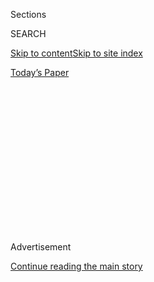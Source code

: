 <div id="app">

<div>

<div>

<div>

<div class="NYTAppHideMasthead css-1q2w90k e1suatyy0">

<div class="section css-ui9rw0 e1suatyy2">

<div class="css-eph4ug er09x8g0">

<div class="css-6n7j50">

</div>

<span class="css-1dv1kvn">Sections</span>

<div class="css-10488qs">

<span class="css-1dv1kvn">SEARCH</span>

</div>

[Skip to content](#site-content)[Skip to site index](#site-index)

</div>

<div class="css-10698na e1huz5gh0">

</div>

</div>

<div id="masthead-bar-one" class="section hasLinks css-15hmgas e1csuq9d3">

<div class="css-uqyvli e1csuq9d0">

</div>

<div class="css-1uqjmks e1csuq9d1">

</div>

<div class="css-9e9ivx">

[](https://myaccount.nytimes.com/auth/login?response_type=cookie&client_id=vi)

</div>

<div class="css-1bvtpon e1csuq9d2">

[Today’s Paper](https://www.nytimes.com/section/todayspaper)

</div>

</div>

</div>

</div>

<div data-aria-hidden="false">

<div id="site-content" role="main">

<div>

<div class="css-1aor85t" style="opacity:0.000000001;z-index:-1;visibility:hidden">

<div class="css-1hqnpie">

<div class="css-epjblv">

<span class="css-17xtcya">[Opinion](/section/opinion)</span><span class="css-x15j1o">|</span><span class="css-fwqvlz">Who
Can Make Trump Miserable This Fall?</span>

</div>

<div class="css-k008qs">

<div class="css-1iwv8en">

<span class="css-18z7m18"></span>

<div>

</div>

</div>

<span class="css-1n6z4y">https://nyti.ms/3h2zu4X</span>

<div class="css-1705lsu">

<div class="css-4xjgmj">

<div class="css-4skfbu" role="toolbar" data-aria-label="Social Media Share buttons, Save button, and Comments Panel with current comment count" data-testid="share-tools">

  - 
  - 
  - 
  - 
    
    <div class="css-6n7j50">
    
    </div>

  - 
  - 

</div>

</div>

</div>

</div>

</div>

</div>

<div id="NYT_TOP_BANNER_REGION" class="css-13pd83m">

</div>

<div id="top-wrapper" class="css-1sy8kpn">

<div id="top-slug" class="css-l9onyx">

Advertisement

</div>

[Continue reading the main story](#after-top)

<div class="ad top-wrapper" style="text-align:center;height:100%;display:block;min-height:250px">

<div id="top" class="place-ad" data-position="top" data-size-key="top">

</div>

</div>

<div id="after-top">

</div>

</div>

<div>

<div class="css-v5btjw etb61u70">

<div class="css-v05ibm etb61u71">

[Opinion](/section/opinion)

</div>

</div>

<div id="sponsor-wrapper" class="css-1hyfx7x">

<div id="sponsor-slug" class="css-19vbshk">

Supported by

</div>

[Continue reading the main story](#after-sponsor)

<div id="sponsor" class="ad sponsor-wrapper" style="text-align:center;height:100%;display:block">

</div>

<div id="after-sponsor">

</div>

</div>

<div class="css-186x18t">

</div>

<div class="css-1vkm6nb ehdk2mb0">

# Who Can Make Trump Miserable This Fall?

</div>

Goodbye, Jeff Sessions, hello … Heir Archy.

<div class="css-18e8msd">

<div class="css-vp77d3 epjyd6m0">

<div class="css-1p10dcb ey68jwv0" data-aria-hidden="true">

[![Gail
Collins](https://static01.nyt.com/images/2018/04/03/opinion/gail-collins/gail-collins-thumbLarge.png
"Gail Collins")](https://www.nytimes.com/by/gail-collins)

</div>

<div class="css-1baulvz">

By [<span class="css-1baulvz last-byline" itemprop="name">Gail
Collins</span>](https://www.nytimes.com/by/gail-collins)

<div class="css-8atqhb">

Opinion Columnist

</div>

</div>

</div>

  - July 15, 2020

  - 
    
    <div class="css-4xjgmj">
    
    <div class="css-d8bdto" role="toolbar" data-aria-label="Social Media Share buttons, Save button, and Comments Panel with current comment count" data-testid="share-tools">
    
      - 
      - 
      - 
      - 
        
        <div class="css-6n7j50">
        
        </div>
    
      - 
      - 
    
    </div>
    
    </div>

</div>

<div class="css-79elbk" data-testid="photoviewer-wrapper">

<div class="css-z3e15g" data-testid="photoviewer-wrapper-hidden">

</div>

<div class="css-1a48zt4 ehw59r15" data-testid="photoviewer-children">

![<span class="css-16f3y1r e13ogyst0" data-aria-hidden="true">President
Trump in June with Tommy Tuberville, whom he endorsed in a Senate race
where Jeff Sessions was
running.</span><span class="css-cnj6d5 e1z0qqy90" itemprop="copyrightHolder"><span class="css-1ly73wi e1tej78p0">Credit...</span><span><span>Anna
Moneymaker for The New York
Times</span></span></span>](https://static01.nyt.com/images/2020/07/17/opinion/17collins1/merlin_174189189_51f468f4-2318-4cd6-8a2f-2ec36c6adbd8-articleLarge.jpg?quality=75&auto=webp&disable=upscale)

</div>

</div>

</div>

<div class="section meteredContent css-1r7ky0e" name="articleBody" itemprop="articleBody">

<div class="css-1fanzo5 StoryBodyCompanionColumn">

<div class="css-53u6y8">

I hope by now you’ve managed to come to grips with the fact that we’re
no longer going to have Jeff Sessions in our lives.

“It’s been a real adventure for me,” Sessions said in his concession
speech this week, after he lost the Republican Senate nomination to a
former football coach whose biggest campaign moment probably came when
his [bus caught on
fire](https://www.al.com/news/2020/07/tommy-tuberville-campaign-bus-catches-fire-on-alabama-interstate.html).

Not clear which adventure Sessions was referring to — scampering out of
the Senate to become [Donald
Trump’s](https://www.nytimes.com/2019/07/29/nyregion/trump-sharpton-ny-history.html)
attorney general and wage his long-dreamed-of war against immigrants?
Accepting the advice of Justice Department lawyers and [recusing
himself](https://www.nytimes.com/2018/01/04/us/politics/trump-sessions-russia-mcgahn.html)
from the Russia investigation? Being attacked by a furious Trump who had
purposely put Sessions in the job to get protection from the forces of …
justice?

</div>

</div>

<div class="css-1fanzo5 StoryBodyCompanionColumn">

<div class="css-53u6y8">

Truly, he’s been badly treated by the man who he helped propel into the
presidency. Hehehehe.

It’s a little weird contemplating Sessions now. Trump’s treatment of him
was outrageous, but if anybody’s going to suffer a political stab in the
back, you have to be glad it’s the guy whose policies as attorney
general ranged from keeping more people in prison longer to “good people
don’t smoke marijuana.”

</div>

</div>

<div class="css-79elbk" data-testid="photoviewer-wrapper">

<div class="css-z3e15g" data-testid="photoviewer-wrapper-hidden">

</div>

<div class="css-1a48zt4 ehw59r15" data-testid="photoviewer-children">

![<span class="css-16f3y1r e13ogyst0" data-aria-hidden="true">Mr.
Sessions giving his concession speech on
Tuesday.</span><span class="css-cnj6d5 e1z0qqy90" itemprop="copyrightHolder"><span class="css-1ly73wi e1tej78p0">Credit...</span><span>September
Dawn Bottoms/The New York
Times</span></span>](https://static01.nyt.com/images/2020/07/15/opinion/15collins2/merlin_174574449_2419087a-5088-49ca-ac74-f5cb64920c43-articleLarge.jpg?quality=75&auto=webp&disable=upscale)

</div>

</div>

<div class="css-1fanzo5 StoryBodyCompanionColumn">

<div class="css-53u6y8">

Tommy Tuberville, the football coach who beat Sessions, [doesn’t seem to
have any
ideas](https://www.newsbreak.com/alabama/birmingham/news/0PZMVnBr/tommy-tuberville-goes-low-profile-to-run-out-clock-in-runoff-with-jeff-sessions)
beyond [flexing his
muscles](https://www.youtube.com/watch?v=NmgO9qwgPEc) and promising to
do whatever President Trump likes. Alabamians have no idea what he would
do if Joe Biden was president, since Tuberville will never acknowledge
such a possibility.

The nominee will go on to fight against Senator Doug Jones, the Democrat
who you’ll recall won his seat in a race against a judge with a history
of making improper advances to teenage girls. Tuberville will presumably
be more of a challenge.

I guess we’ll have to chalk the Alabama primary up as a win for Trump,
who assured voters that Sessions was “not mentally qualified.” (This was
before the president gave that [wild, rambling press
conference](https://www.nytimes.com/2020/07/14/us/politics/trump-news-conference.html)
in which he claimed Biden was opposed to windows.)

We’re deep into the Senate election season now, with primaries right and
left, setting the stage for the Democrats’ attempt to take control of
the majority in 2021. Everything is on the line — taxes, economic
recovery, Supreme Court justices.

</div>

</div>

<div class="css-1fanzo5 StoryBodyCompanionColumn">

<div class="css-53u6y8">

Let’s look at a few of the battles brewing. You’ll be able to discuss
them with your friends over virtual cocktails. And if you want to send a
donation or two to candidates who strike your fancy, go for it.

In Maine, Republican Senator Susan Collins is fighting for survival. You
may remember Collins as the self-styled brave independent moderate, who
spends most of her working days caving in.

Her opponent [will be Sara
Gideon](https://www.nytimes.com/2020/07/14/us/politics/sara-gideon-maine.html),
the speaker of the state House. Gideon won the Democratic primary
Tuesday over two lesser-known women who seemed to spend much of their
time attacking her for not agreeing to enough debates.

</div>

</div>

<div class="css-79elbk" data-testid="photoviewer-wrapper">

<div class="css-z3e15g" data-testid="photoviewer-wrapper-hidden">

</div>

<div class="css-1a48zt4 ehw59r15" data-testid="photoviewer-children">

<div class="css-1xdhyk6 erfvjey0">

<span class="css-1ly73wi e1tej78p0">Image</span>

<div class="css-zjzyr8">

<div data-testid="lazyimage-container" style="height:257.77777777777777px">

</div>

</div>

</div>

<span class="css-16f3y1r e13ogyst0" data-aria-hidden="true">Sara Gideon
speaking to the press near a polling station in Portland, Maine, on
Tuesday.</span><span class="css-cnj6d5 e1z0qqy90" itemprop="copyrightHolder"><span class="css-1ly73wi e1tej78p0">Credit...</span><span>Elise
Amendola/Associated Press</span></span>

</div>

</div>

<div class="css-1fanzo5 StoryBodyCompanionColumn">

<div class="css-53u6y8">

That’s an important rule for political campaigns: When all else fails,
demand more debates. John McCain insisted that he and Barack Obama have
10. Trump is [already
complaining](https://www.politico.com/news/2020/06/18/trump-joe-biden-debates-328356)
about Biden’s refusal to go beyond the three scheduled.

Gideon showed up for two, which seemed OK given the fact that she was
about a mile ahead in the polls. But it’s perfectly fair to have your
doubts about a candidate who won’t debate at all. Coach Tuberville, for
instance, said he backed out of any new encounters with Sessions because
of:

A) The coronavirus.

B) Donald Trump already having praised his mental capacity.

C) Lack of attractive cheerleaders.

Yeah, he [blamed the
coronavirus](https://whnt.com/news/tommy-tuberville-says-he-wont-debate-jeff-sessions/).
Hardly exists at all for the Trump camp, unless somebody is asking you
to do something you don’t want to do.

</div>

</div>

<div class="css-1fanzo5 StoryBodyCompanionColumn">

<div class="css-53u6y8">

Moving west there’s Arizona, which looks like it’s going to be huge.
This is the one that could tip the balance for the Senate Democrats. The
Republican incumbent is Martha McSally, who lost a Senate race in 2018,
but then was appointed to the state’s second seat after John McCain died
and his successor quit. You could argue that she’s been through a lot.
Everything, really, except being elected to her job.

We’re pretty sure McSally’s Democratic opponent is going to be former
astronaut Mark Kelly, even though Kelly first has to weather a primary
against someone named Bo Garcia. All we know about Bo is that his
nickname is “Heir Archy” and he’s running as a write-in candidate.
Really, that’s all. No campaign website, no nothing. But if you write in
his name on your ballot, they’ll count the vote.

Do not be dispirited because some of the people running for high office
in America appear to be phantom candidates from nowhere. Think of it
this way: It’s sort of inspiring how wide open the system sometimes is,
as long as you don’t expect to actually get elected to anything.

One of my favorite meaningless races was for an Idaho Senate seat in
2010. Nobody had any doubt that Mike Crapo, the Republican incumbent,
was going to win. Eventually Democrat William Bryk volunteered to oppose
him, just so Crapo would have some competition. This came after he
noticed that you did not actually have to live in Idaho in order to run
there. Bryk was, in fact, a bankruptcy lawyer in Brooklyn. His campaign
slogan was, “If Elected, I Will Move.”

Right now, that sort of sounds better than Make America Great Again.

*The Times is committed to publishing* [*a diversity of
letters*](https://www.nytimes.com/2019/01/31/opinion/letters/letters-to-editor-new-york-times-women.html)
*to the editor. We’d like to hear what you think about this or any of
our articles. Here are some*
[*tips*](https://help.nytimes.com/hc/en-us/articles/115014925288-How-to-submit-a-letter-to-the-editor)*.
And here’s our email:*
[*letters@nytimes.com*](mailto:letters@nytimes.com)*.*

*Follow The New York Times Opinion section on*
[*Facebook*](https://www.facebook.com/nytopinion)*,* [*Twitter
(@NYTopinion)*](http://twitter.com/NYTOpinion) *and*
[*Instagram*](https://www.instagram.com/nytopinion/)*.*

</div>

</div>

</div>

<div>

</div>

<div>

</div>

<div>

</div>

<div>

<div id="bottom-wrapper" class="css-1ede5it">

<div id="bottom-slug" class="css-l9onyx">

Advertisement

</div>

[Continue reading the main story](#after-bottom)

<div id="bottom" class="ad bottom-wrapper" style="text-align:center;height:100%;display:block;min-height:90px">

</div>

<div id="after-bottom">

</div>

</div>

</div>

</div>

</div>

## Site Index

<div>

</div>

## Site Information Navigation

  - [© <span>2020</span> <span>The New York Times
    Company</span>](https://help.nytimes.com/hc/en-us/articles/115014792127-Copyright-notice)

<!-- end list -->

  - [NYTCo](https://www.nytco.com/)
  - [Contact
    Us](https://help.nytimes.com/hc/en-us/articles/115015385887-Contact-Us)
  - [Work with us](https://www.nytco.com/careers/)
  - [Advertise](https://nytmediakit.com/)
  - [T Brand Studio](http://www.tbrandstudio.com/)
  - [Your Ad
    Choices](https://www.nytimes.com/privacy/cookie-policy#how-do-i-manage-trackers)
  - [Privacy](https://www.nytimes.com/privacy)
  - [Terms of
    Service](https://help.nytimes.com/hc/en-us/articles/115014893428-Terms-of-service)
  - [Terms of
    Sale](https://help.nytimes.com/hc/en-us/articles/115014893968-Terms-of-sale)
  - [Site Map](https://spiderbites.nytimes.com)
  - [Help](https://help.nytimes.com/hc/en-us)
  - [Subscriptions](https://www.nytimes.com/subscription?campaignId=37WXW)

</div>

</div>

</div>

</div>
